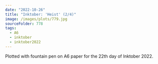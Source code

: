 ```yaml
---
date: "2022-10-26"
title: "Inktober: 'Heist' (2/4)"
image: /images/plots/779.jpg
sourceFolder: 778
tags:
  - A6
  - inktober
  - inktober2022
---
```


Plotted with fountain pen on A6 paper for the 22th day of Inktober 2022.
